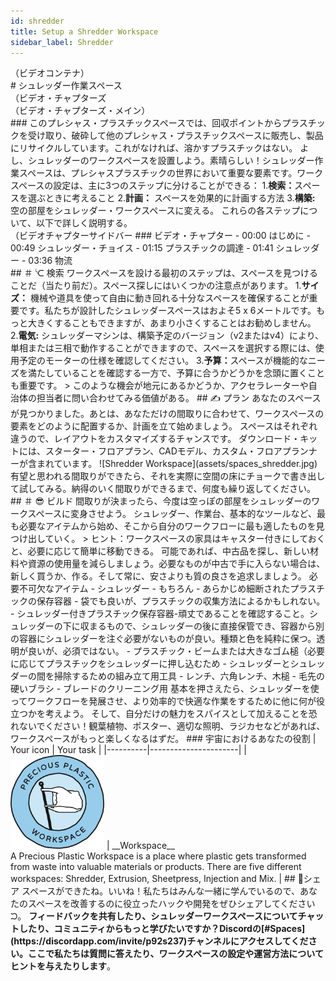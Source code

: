 ```yaml
--- 
id: shredder 
title: Setup a Shredder Workspace 
sidebar_label: Shredder 
--- 
```

<div class="videocontainer">（ビデオコンテナ）</div 
  <iframe width="800" height="400" src="https://www.youtube.com/embed/FFv4GR8ku38" frameborder="0" allow="accelerometer; autoplay; encrypted-media; gyroscope; picture-in-picture" allowfullscreen></iframe> 
</div> 
<style> 
:root { 
  --highlight: #37b4a3; 
  --hover: #37b4a3; 
} 
</style> 
# シュレッダー作業スペース 
<div class="videoChapters">（ビデオ・チャプターズ 
<div class="videoChaptersMain">（ビデオ・チャプターズ・メイン）</div> 
### このプレシャス・プラスチックスペースでは、回収ポイントからプラスチックを受け取り、破砕して他のプレシャス・プラスチックスペースに販売し、製品にリサイクルしています。これがなければ、溶かすプラスチックはない。 
よし、シュレッダーのワークスペースを設置しよう。素晴らしい！シュレッダー作業スペースは、プレシャスプラスチックの世界において重要な要素です。ワークスペースの設定は、主に3つのステップに分けることができる： 
1.<b>検索：</b>スペースを選ぶときに考えること 
2.<b>計画：</b> スペースを効果的に計画する方法 
3.<b>構築:</b> 空の部屋をシュレッダー・ワークスペースに変える。 
これらの各ステップについて、以下で詳しく説明する。 
</div> 
<div class="videoChaptersSidebar">（ビデオチャプターサイドバー 
### ビデオ・チャプター 
- 00:00 はじめに 
- 00:49 シュレッダー・チョイス 
- 01:15 プラスチックの調達 
- 01:41 シュレッダー 
- 03:36 物流 
</div> 
</div> 
## ＃ ᔍ 検索 
ワークスペースを設ける最初のステップは、スペースを見つけることだ（当たり前だ）。スペース探しにはいくつかの注意点があります。 
1.<b>サイズ：</b> 機械や道具を使って自由に動き回れる十分なスペースを確保することが重要です。私たちが設計したシュレッダースペースはおよそ5 x 6メートルです。もっと大きくすることもできますが、あまり小さくすることはお勧めしません。 
2.<b>電気:</b> シュレッダーマシンは、構築予定のバージョン（v2またはv4）により、単相または三相で動作することができますので、スペースを選択する際には、使用予定のモーターの仕様を確認してください。 
3.<b>予算：</b>スペースが機能的なニーズを満たしていることを確認する一方で、予算に合うかどうかを念頭に置くことも重要です。 
> このような機会が地元にあるかどうか、アクセラレーターや自治体の担当者に問い合わせてみる価値がある。 
## ✍️ プラン 
あなたのスペースが見つかりました。あとは、あなただけの間取りに合わせて、ワークスペースの要素をどのように配置するか、計画を立て始めましょう。 
スペースはそれぞれ違うので、レイアウトをカスタマイズするチャンスです。 
ダウンロード・キットには、スターター・フロアプラン、CADモデル、カスタム・フロアプランナーが含まれています。 
![Shredder Workspace](assets/spaces_shredder.jpg) 
有望と思われる間取りができたら、それを実際に空間の床にチョークで書き出して試してみる。納得のいく間取りができるまで、何度も繰り返してください。 
## ＃ 😎 ビルド 
間取りが決まったら、今度は空っぽの部屋をシュレッダーのワークスペースに変身させよう。 
シュレッダー、作業台、基本的なツールなど、最も必要なアイテムから始め、そこから自分のワークフローに最も適したものを見つけ出していく。 
> ヒント：ワークスペースの家具はキャスター付きにしておくと、必要に応じて簡単に移動できる。 
可能であれば、中古品を探し、新しい材料や資源の使用量を減らしましょう。必要なものが中古で手に入らない場合は、新しく買うか、作る。そして常に、安さよりも質の良さを追求しましょう。 
必要不可欠なアイテム 
- シュレッダー - もちろん 
- あらかじめ細断されたプラスチックの保存容器 - 袋でも良いが、プラスチックの収集方法によるかもしれない。 
- シュレッダー付きプラスチック保存容器-頑丈であることを確認すること。シュレッダーの下に収まるもので、シュレッダーの後に直接保管でき、容器から別の容器にシュレッダーを注ぐ必要がないものが良い。種類と色を純粋に保つ。透明が良いが、必須ではない。 
- プラスチック・ビームまたは大きなゴム槌（必要に応じてプラスチックをシュレッダーに押し込むため 
- シュレッダーとシュレッダーの間を掃除するための組み立て用工具 - レンチ、六角レンチ、木槌 
- 毛先の硬いブラシ - ブレードのクリーニング用 
基本を押さえたら、シュレッダーを使ってワークフローを発展させ、より効率的で快適な作業をするために他に何が役立つかを考えよう。 
そして、自分だけの魅力をスパイスとして加えることを恐れないでください！観葉植物、ポスター、適切な照明、ラジカセなどがあれば、ワークスペースがもっと楽しくなるはずだ。 
### 宇宙におけるあなたの役割 
| Your icon  |  Your task | 
|----------|----------------------| 
| <img src="../assets/universe/badge-workspace.png" width="150"/>        |  __Workspace__ <br> A Precious Plastic Workspace is a place where plastic gets transformed from waste into valuable materials or products. There are five different workspaces: Shredder, Extrusion, Sheetpress, Injection and Mix. | 
## 👋シェア 
スペースができたね。いいね！私たちはみんな一緒に学んでいるので、あなたのスペースを改善するのに役立ったハックや開発をぜひシェアしてくださいᙂ。 
<b>フィードバックを共有したり、シュレッダーワークスペースについてチャットしたり、コミュニティからもっと学びたいですか？Discordの[#Spaces](https://discordapp.com/invite/p92s237)チャンネルにアクセスしてください。ここで私たちは質問に答えたり、ワークスペースの設定や運営方法についてヒントを与えたりします</b>。 
